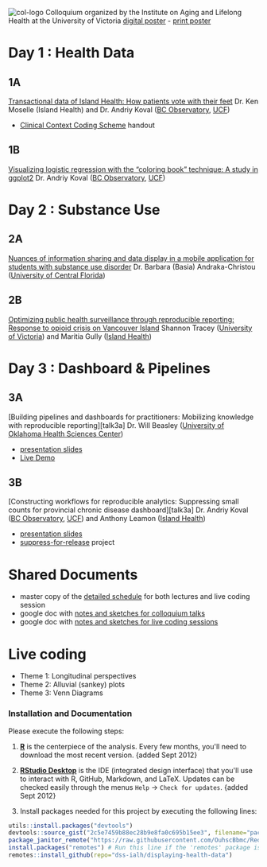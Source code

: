 ![col-logo][col-logo]
Colloquium organized by the Institute on Aging and Lifelong Health at the University of Victoria
[digital poster][digicaster] - [print poster][poster]

# Day 1 : Health Data

## 1A
[Transactional data of Island Health: How patients vote with their feet][talk1a]
Dr. Ken Moselle (Island Health) and Dr. Andriy Koval ([BC Observatory](http://www.bccdc.ca/our-services/programs/bc-observatory-for-pop-public-health), [UCF](https://www.ucf.edu/))
 - [Clinical Context Coding Scheme][cccs_handout] handout

## 1B
[Visualizing logistic regression with the “coloring book” technique: A study in ggplot2][talk1b]
Dr. Andriy Koval ([BC Observatory](http://www.bccdc.ca/our-services/programs/bc-observatory-for-pop-public-health), [UCF](https://www.ucf.edu/))

# Day 2 : Substance Use
## 2A
[Nuances of information sharing and data display in a mobile application for students with substance use disorder][talk2a]
Dr. Barbara (Basia) Andraka-Christou ([University of Central Florida]((https://www.ucf.edu/)))

## 2B
[Optimizing public health surveillance through reproducible reporting: Response to opioid crisis on Vancouver Island][talk2b]
Shannon Tracey ([University of Victoria](https://www.uvic.ca/)) and Maritia Gully ([Island Health](https://www.islandhealth.ca/))

# Day 3 : Dashboard & Pipelines

## 3A
[Building pipelines and dashboards for practitioners: Mobilizing knowledge with reproducible reporting][talk3a]
Dr. Will Beasley ([University of Oklahoma Health Sciences Center](https://ouhsc.edu/bbmc/team/))

- [presentation slides][talk3b] 
- [Live Demo](https://raw.githack.com/dss-ialh/displaying-health-data/master/analysis/dashboard-1/dashboard-1.html)

## 3B
[Constructing workflows for reproducible analytics: Suppressing small counts for provincial chronic disease dashboard][talk3a]
Dr. Andriy Koval ([BC Observatory](http://www.bccdc.ca/our-services/programs/bc-observatory-for-pop-public-health), [UCF](https://www.ucf.edu/)) and Anthony Leamon ([Island Health](https://www.islandhealth.ca/))

- [presentation slides][talk3b] 
- [suppress-for-release][suppress-for-release] project

[talk1a]:https://drive.google.com/open?id=14swb2d7UKwFQuN6CRQM22jRbQcD80RSa   
[cccs_handout]:https://drive.google.com/open?id=1pQNX-dcLOZHrUxYve6ewKnZ8UgbrZllA
[talk1b]:https://drive.google.com/open?id=1ALz8dc-bTNSMwxEwMDwe-l5xlmaAtme2
[talk2a]:https://drive.google.com/file/d/1NSuSFeYBCJyUxA_JHWYutsmK9dQZwwNg/view?usp=sharing
[talk2b]:
[talk3a]:https://raw.githack.com/dss-ialh/displaying-health-data/master/documentation/products/beasley/dhd-2018-uvic-3-a-beasley-2018-11-29.pdf
[talk3b]:https://drive.google.com/open?id=189-CqQO_MklrEBtowV4GfjQV_emvDkME
[suppress-for-release]:https://github.com/IHACRU/suppress-for-release

# Shared Documents
- master copy of the [detailed schedule][schedule] for both lectures and live coding session
- google doc with [notes and sketches for colloquium talks][notes_talks]
- google doc with [notes and sketches for live coding sessions][notes_live]

[notes_talks]:https://docs.google.com/document/d/15SYHa7mftXQk8qyGJ9aT26kQOjbCqtzrg6IS68Foflc/edit?usp=sharing
[notes_live]:https://docs.google.com/document/d/1ARRecAQWkWZ80dedC5Qcv7_fHOAny_sE1fHipssauJU/edit?usp=sharing
[schedule]:https://docs.google.com/document/d/1emVSoSsf7Sh1fSXrl_S_kC3ng_-lCD8t5EtIb1AHea8/edit?usp=sharing




# Live coding
- Theme 1: Longitudinal perspectives
- Theme 2: Alluvial (sankey) plots
- Theme 3: Venn Diagrams

[col-logo]:libs/images/colloquium-logo-head.jpg
[digicaster]:https://drive.google.com/open?id=1UmU7yrm4pon8Ilh1rhlGuKdxeLmhuay4
[poster]:https://drive.google.com/open?id=1ko083Jix6jp6urFq-ghMhvlFs0P_5VQd
[schedule-summary]:https://drive.google.com/open?id=1h5qDcoRTJNLSteSOc7AaJ4T7yiBHfANy


### Installation and Documentation

Please execute the following steps:
1. **[R](http://cran.r-project.org/)** is the centerpiece of the analysis. Every few months, you'll need to download the most recent version.  {added Sept 2012}

2. **[RStudio Desktop](http://www.rstudio.com/ide/download/desktop)** is the IDE (integrated design interface) that you'll use to interact with R, GitHub, Markdown, and LaTeX. Updates can be checked easily through the menus `Help` -> `Check for updates`.   {added Sept 2012}

3. Install packages needed for this project by executing the following lines:
```r
utils::install.packages("devtools")
devtools::source_gist("2c5e7459b88ec28b9e8fa0c695b15ee3", filename="package-janitor-bbmc.R")
package_janitor_remote("https://raw.githubusercontent.com/OuhscBbmc/RedcapExamplesAndPatterns/master/utility/package-dependency-list.csv")
install.packages("remotes") # Run this line if the 'remotes' package isn't installed already.
remotes::install_github(repo="dss-ialh/displaying-health-data")
 ```
